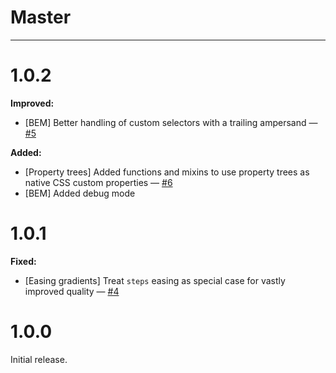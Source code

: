 # Master

---

# 1.0.2

**Improved:**

- [BEM] Better handling of custom selectors with a trailing ampersand — [#5](https://github.com/Feuerfuchs/sass-ignis/issues/5)

**Added:**

- [Property trees] Added functions and mixins to use property trees as native CSS custom properties — [#6](https://github.com/Feuerfuchs/sass-ignis/issues/6)
- [BEM] Added debug mode

# 1.0.1

**Fixed:**

- [Easing gradients] Treat `steps` easing as special case for vastly improved quality — [#4](https://github.com/Feuerfuchs/sass-ignis/issues/4)

# 1.0.0

Initial release.
